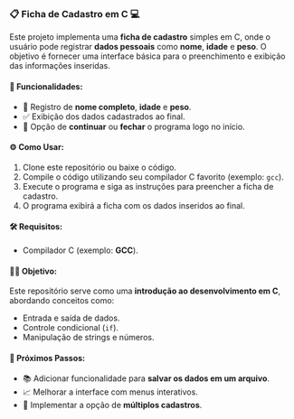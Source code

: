 
### 📋 **Ficha de Cadastro em C** 💻

Este projeto implementa uma **ficha de cadastro** simples em C, onde o usuário pode registrar **dados pessoais** como **nome**, **idade** e **peso**. O objetivo é fornecer uma interface básica para o preenchimento e exibição das informações inseridas.

#### 🚀 **Funcionalidades**:
- 📄 Registro de **nome completo**, **idade** e **peso**.
- ✅ Exibição dos dados cadastrados ao final.
- 🔄 Opção de **continuar** ou **fechar** o programa logo no início.

#### ⚙️ **Como Usar**:
1. Clone este repositório ou baixe o código.
2. Compile o código utilizando seu compilador C favorito (exemplo: `gcc`).
3. Execute o programa e siga as instruções para preencher a ficha de cadastro.
4. O programa exibirá a ficha com os dados inseridos ao final.

#### 🛠 **Requisitos**:
- Compilador C (exemplo: **GCC**).

#### 🧑‍💻 **Objetivo**:
Este repositório serve como uma **introdução ao desenvolvimento em C**, abordando conceitos como:
- Entrada e saída de dados.
- Controle condicional (`if`).
- Manipulação de strings e números.

#### 🚧 **Próximos Passos**:
- 📚 Adicionar funcionalidade para **salvar os dados em um arquivo**.
- 📈 Melhorar a interface com menus interativos.
- 🔄 Implementar a opção de **múltiplos cadastros**.
